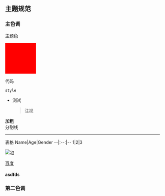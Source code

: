 ## 主题规范

### 主色调

主题色

<p style="background:red; width:100px;height:100px;"></p>

代码

```
style
```

- 测试
  > 注视

**加粗**
<br/>
分割线

---

表格
Name|Age|Gender
--|:--:|--
1|2|3

![狼](https://gimg2.baidu.com/image_search/src=http%3A%2F%2Fa4.att.hudong.com%2F27%2F67%2F01300000921826141299672233506.jpg&refer=http%3A%2F%2Fa4.att.hudong.com&app=2002&size=f9999,10000&q=a80&n=0&g=0n&fmt=jpeg?sec=1612602984&t=354536326ea9789212767488299df595)

[百度](http://www.baidu.com)

#### asdfds

### 第二色调
